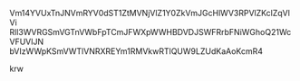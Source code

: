 Vm14YVUxTnJNVmRYV0dST1ZtMVNjVlZ1Y0ZkVmJGcHlWV3RPVlZKclZqVlVi
Rll3WVRGSmVGTnVWbFpTCmJFWXpWWHBDVDJSWFRrbFNiWGhoQ21WcVFUVlJN
bVIzWWpKSmVWTlVNRXREYm1RMVkwRTlQUW9LZUdKaAoKcmR4

krw